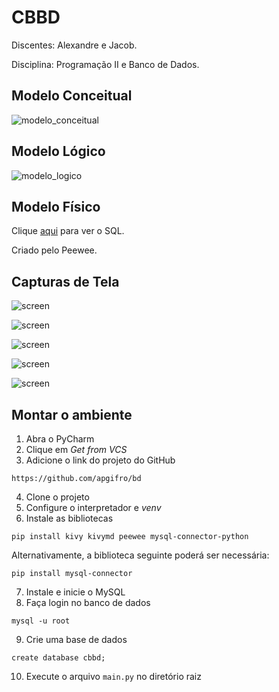 # CBBD

Discentes: Alexandre e Jacob.

Disciplina: Programação II e Banco de Dados.

## Modelo Conceitual

![modelo_conceitual](/base/conceitual/CBBD-F.png)

## Modelo Lógico

![modelo_logico](/base/logico/CBBD-L-F.png)

## Modelo Físico

Clique [aqui](/base/fisico/sql.txt) para ver o SQL.

Criado pelo Peewee.

## Capturas de Tela

![screen](/base/telas/1.png)

![screen](/base/telas/2.png)

![screen](/base/telas/3.png)

![screen](/base/telas/4.png)

![screen](/base/telas/5.png)


## Montar o ambiente

1. Abra o PyCharm
2. Clique em _Get from VCS_
3. Adicione o link do projeto do GitHub
```
https://github.com/apgifro/bd
```
4. Clone o projeto
5. Configure o interpretador e _venv_
6. Instale as bibliotecas
```
pip install kivy kivymd peewee mysql-connector-python
```
Alternativamente, a biblioteca seguinte poderá ser necessária:
```
pip install mysql-connector
```

7. Instale e inicie o MySQL 
8. Faça login no banco de dados
```
mysql -u root
```
9. Crie uma base de dados
```
create database cbbd;
```

10. Execute o arquivo `main.py` no diretório raiz